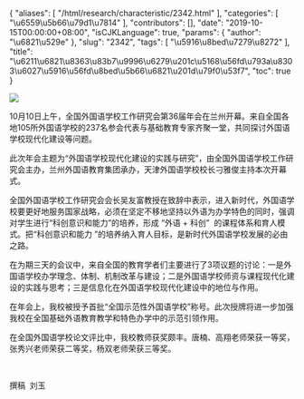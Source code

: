 {
    "aliases": [
        "/html/research/characteristic/2342.html"
    ],
    "categories": [
        "\u6559\u5b66\u79d1\u7814"
    ],
    "contributors": [],
    "date": "2019-10-15T00:00:00+08:00",
    "isCJKLanguage": true,
    "params": {
        "author": "\u6821\u529e"
    },
    "slug": "2342",
    "tags": [
        "\u5916\u8bed\u7279\u8272"
    ],
    "title": "\u6211\u6821\u8363\u83b7\u9996\u6279\u201c\u5168\u56fd\u793a\u8303\u6027\u5916\u56fd\u8bed\u5b66\u6821\u201d\u79f0\u53f7",
    "toc": true
}

![](https://cdn.tfls.online/mirror/full/3e18f02b6fcc101e335bebcc92fe05059c124285.jpg)




 




 10月10日上午，全国外国语学校工作研究会第36届年会在兰州开幕。来自全国各地105所外国语学校的237名参会代表与基础教育专家齐聚一堂，共同探讨外国语学校现代化建设等问题。




 此次年会主题为“外国语学校现代化建设的实践与研究”，由全国外国语学校工作研究会主办，兰州外国语教育集团承办，天津外国语学校校长刁雅俊主持本次开幕式。




 全国外国语学校工作研究会会长吴友富教授在致辞中表示，进入新时代，外国语学校要更好地服务国家战略，必须在坚定不移地坚持以外语为办学特色的同时，强调对学生进行“科创意识和能力”的培养，形成 “外语 + 科创”  的课程体系和育人模式。把“科创意识和能力 ”的培养纳入育人目标，是新时代外国语学校发展的必由之路。




 在为期三天的会议中，来自全国的教育学者们主要进行了3项议题的讨论：一是外国语学校办学理念、体制、机制改革与建设；二是外国语学校师资与课程现代化建设的实践与思考；三是信息化在外国语学校现代化建设中的地位与作用。




 在年会上，我校被授予首批“全国示范性外国语学校”称号。此次授牌将进一步加强我校在全国基础外语教育教学和特色办学中的示范引领作用。




 在全国外国语学校论文评比中，我校教师获奖颇丰。唐楠、高翔老师荣获一等奖，张秀兴老师荣获二等奖，杨双老师荣获三等奖。




  




 撰稿  刘玉



  


  



